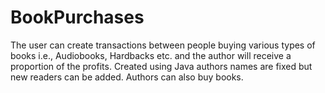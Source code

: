 # BookPurchases
The user can create transactions between people buying various types of books i.e., Audiobooks, Hardbacks etc. and the author will receive a proportion of the profits. Created using Java authors names are fixed but new readers can be added. Authors can also buy books.
